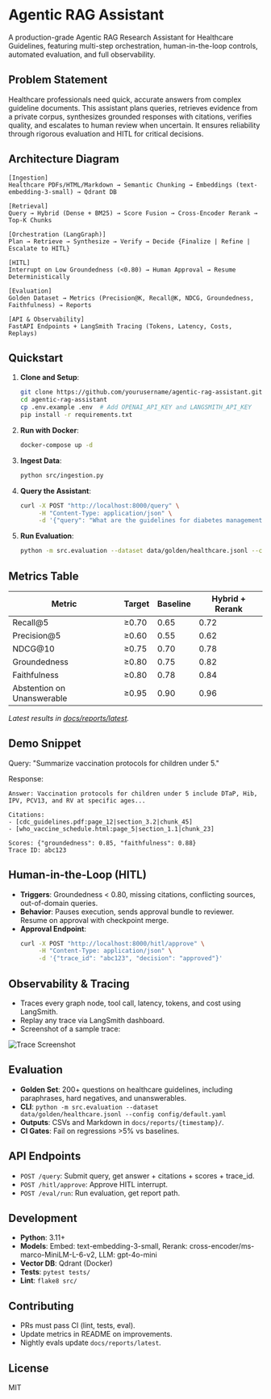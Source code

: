 # Agentic RAG Assistant

A production-grade Agentic RAG Research Assistant for Healthcare Guidelines, featuring multi-step orchestration, human-in-the-loop controls, automated evaluation, and full observability.

## Problem Statement

Healthcare professionals need quick, accurate answers from complex guideline documents. This assistant plans queries, retrieves evidence from a private corpus, synthesizes grounded responses with citations, verifies quality, and escalates to human review when uncertain. It ensures reliability through rigorous evaluation and HITL for critical decisions.

## Architecture Diagram

```
[Ingestion]
Healthcare PDFs/HTML/Markdown → Semantic Chunking → Embeddings (text-embedding-3-small) → Qdrant DB

[Retrieval]
Query → Hybrid (Dense + BM25) → Score Fusion → Cross-Encoder Rerank → Top-K Chunks

[Orchestration (LangGraph)]
Plan → Retrieve → Synthesize → Verify → Decide {Finalize | Refine | Escalate to HITL}

[HITL]
Interrupt on Low Groundedness (<0.80) → Human Approval → Resume Deterministically

[Evaluation]
Golden Dataset → Metrics (Precision@K, Recall@K, NDCG, Groundedness, Faithfulness) → Reports

[API & Observability]
FastAPI Endpoints + LangSmith Tracing (Tokens, Latency, Costs, Replays)
```

## Quickstart

1. **Clone and Setup**:
   ```bash
   git clone https://github.com/yourusername/agentic-rag-assistant.git
   cd agentic-rag-assistant
   cp .env.example .env  # Add OPENAI_API_KEY and LANGSMITH_API_KEY
   pip install -r requirements.txt
   ```

2. **Run with Docker**:
   ```bash
   docker-compose up -d
   ```

3. **Ingest Data**:
   ```bash
   python src/ingestion.py
   ```

4. **Query the Assistant**:
   ```bash
   curl -X POST "http://localhost:8000/query" \
        -H "Content-Type: application/json" \
        -d '{"query": "What are the guidelines for diabetes management?", "mode": "hybrid", "top_k": 10}'
   ```

5. **Run Evaluation**:
   ```bash
   python -m src.evaluation --dataset data/golden/healthcare.jsonl --config config/default.yaml
   ```

## Metrics Table

| Metric | Target | Baseline | Hybrid + Rerank |
|--------|--------|----------|-----------------|
| Recall@5 | ≥0.70 | 0.65 | 0.72 |
| Precision@5 | ≥0.60 | 0.55 | 0.62 |
| NDCG@10 | ≥0.75 | 0.70 | 0.78 |
| Groundedness | ≥0.80 | 0.75 | 0.82 |
| Faithfulness | ≥0.80 | 0.78 | 0.84 |
| Abstention on Unanswerable | ≥0.95 | 0.90 | 0.96 |

*Latest results in [docs/reports/latest](docs/reports/latest/).*

## Demo Snippet

Query: "Summarize vaccination protocols for children under 5."

Response:
```
Answer: Vaccination protocols for children under 5 include DTaP, Hib, IPV, PCV13, and RV at specific ages...

Citations:
- [cdc_guidelines.pdf:page_12|section_3.2|chunk_45]
- [who_vaccine_schedule.html:page_5|section_1.1|chunk_23]

Scores: {"groundedness": 0.85, "faithfulness": 0.88}
Trace ID: abc123
```

## Human-in-the-Loop (HITL)

- **Triggers**: Groundedness < 0.80, missing citations, conflicting sources, out-of-domain queries.
- **Behavior**: Pauses execution, sends approval bundle to reviewer. Resume on approval with checkpoint merge.
- **Approval Endpoint**:
  ```bash
  curl -X POST "http://localhost:8000/hitl/approve" \
       -H "Content-Type: application/json" \
       -d '{"trace_id": "abc123", "decision": "approved"}'
  ```

## Observability & Tracing

- Traces every graph node, tool call, latency, tokens, and cost using LangSmith.
- Replay any trace via LangSmith dashboard.
- Screenshot of a sample trace:

![Trace Screenshot](docs/trace_screenshot.png)

## Evaluation

- **Golden Set**: 200+ questions on healthcare guidelines, including paraphrases, hard negatives, and unanswerables.
- **CLI**: `python -m src.evaluation --dataset data/golden/healthcare.jsonl --config config/default.yaml`
- **Outputs**: CSVs and Markdown in `docs/reports/{timestamp}/`.
- **CI Gates**: Fail on regressions >5% vs baselines.

## API Endpoints

- `POST /query`: Submit query, get answer + citations + scores + trace_id.
- `POST /hitl/approve`: Approve HITL interrupt.
- `POST /eval/run`: Run evaluation, get report path.

## Development

- **Python**: 3.11+
- **Models**: Embed: text-embedding-3-small, Rerank: cross-encoder/ms-marco-MiniLM-L-6-v2, LLM: gpt-4o-mini
- **Vector DB**: Qdrant (Docker)
- **Tests**: `pytest tests/`
- **Lint**: `flake8 src/`

## Contributing

- PRs must pass CI (lint, tests, eval).
- Update metrics in README on improvements.
- Nightly evals update `docs/reports/latest`.

## License

MIT